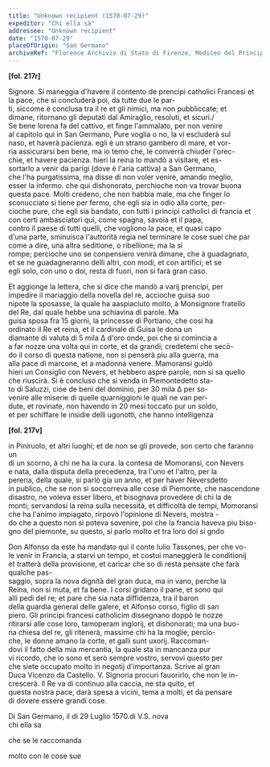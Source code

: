 ```yaml
---
title: "Unknown recipient (1570-07-29)"
expeditor: "Chi ella sà"
addressee: "Unknown recipient"
date: "1570-07-29"
placeOfOrigin: "San Germano"
archiveRef: "Florence Archivio di Stato di Firenze, Mediceo del Principato, 551"
---
```



**[fol. 217r]**

  
Signore. Si maneggia d'havere il contento de prencipi catholici Francesi et la pace, che si concluderà poi, da tutte due le par-  
ti, siccome è conclusa tra il re et gli nimici, ma non pubbliccate; et   
dimane, ritornano gli deputati dal Amiraglio, resoluti, et sicuri./   
Se bene lorena fa del cattivo, et finge l'ammalato, per non venire   
al capitolo qui in San Germano, Pure voglia o no, la vi escluderà sul   
naso, et haverà pacienza. egli è un strano gambero di mare, et vor-  
ria assicurarsi ben bene, ma io temo che, le converrà  chiuder l'orec-  
chie, et havere pacienza. hieri la reina lo mandò a visitare, et es-  
sortarlo a venir da parigi (dove è l'aria cattiva) a San Germano,   
che l'ha purgatissima, ma disse di non voler venire, amando meglio,   
esser la infermo. che qui dishonorato, perchioche non va trovar buona   
questa pace. Molti credeno, che non habbia male, ma che finger lo   
sconucciato si tiene per fermo, che egli sia in odio alla corte, per-  
cioche pure, che egli sia bandato, con tutti i principi catholici di francia et con certi ambasciatori qui, come spagna, savoia et il papa,   
contro il paese di tutti quelli, che vogliono la pace, et quasi capo  
d'una parte, sminuisca l'auttorità regia nel terminare le cose suei che par come a dire, una altra seditione, o ribellione; ma la si   
rompe; percioche uno se conpensiero venirà dimane, che à guadagnato,   
et se ne guadagneranno  delli altri, con modi, et con artifici; et se   
egli solo, con uno o doi, resta di fuori, non si farà gran caso.

  
Et aggionge la lettera, che si dice che mandò a varij prencipi, per   
impedire il mariaggio della novella del re, accioche guisa suo   
nipote la sposasse, la quale ha aaspiaciuto molto, à Monsignore fratello   
del Re, dal quale hebbe una schiavina di parole. Ma   
guisa sposa fra 15 giorni, la princesse di Portiano, che cosi ha   
ordinato il Re et reina, et il cardinale di Guisa le dona un   
diamante di valuta di 5 mila Δ d'oro onde, poi che si comincia a   
a far nozze una volta qui in corte, et da grandi; credetemi che secō-  
do il corso di questa natione, non si penserà piu alla guerra, ma   
alla pace di marcone, et a madonna venere. Mamoransi guidò   
hieri un Consiglio con Nevers, et hebbero aspre parole, non si sa quello   
che riuscirà. Si è concluso che si venda in Piemontedetto sta-  
to di Saluzzi, cioe de beni del dominio, per 30 mila Δ per so-  
venire alle miserie di quelle quarniggioni le quali ne van per-  
dute, et rovinate, non havendo in 20 mesi toccato pur un soldo,   
et per schiffare le insidie delli ugonotti, che hanno  intelligenza


**[fol. 217v]**

  
in Piniruolo, et altri luoghi; et de non se gli provede, son certo che faranno un   
di un scorno, à chi ne ha la cura. la contesa de Momoransi, con Nevers  
e nata, dalla disputa della precedenza, tra l'uno et l'altro, per la   
pereria, della quale, si parlò gia un anno, et per haver Neversdetto  
in publico, che se non si soccorreva alle cose di Piemonte, che nascendone  
disastro, ne voleva esser libero, et bisognava provedere di chi la de   
monti; servandosi la reina sulla necessità, et difficoltà de tempi, Momoransi che ha l'animo impiagato, rirpovò l'opinione di Nevers, mostra -  
do che a questo non si poteva sovenire, poi che la francia haveva piu biso-  
gno del piemonte, su questo, si parlo molto et tra loro doi si gndo

  
Don Alfonso da este ha mandato qui il conte Iulio Tassones, per che vo-  
le venir in Francia, a starvi un tempo, et costui maneggierà le conditionij   
et tratterà della provisione, et caricar che so di resta pensate che farà qualche pas-  
saggio, sopra la nova dignità del gran duca, ma in vano, perche la   
Reina, non si muta, et fa bene. I corsi gridano il pane, et sono qui   
alli pedi del re; et pare che sia nata diffidenza, tra il baron   
della guardia general delle galere, et Alfonso corso, figlio di san   
piero. Gli principi francesi catholicim dissegnano doppò le nozze   
ritirarsi alle cose loro, tamoperam inglorij, et dishonorati; ma una buo-  
na chiesa del re, gli ritenerà, massime chi ha la moglie, percio-  
che, le donne amano la corte, et galli sunt uxorij. Raccoman-  
dovi il fatto della mia mercantia, la quale sta in mancanza pur  
vi ricordo, che io sono et serò sempre vostro, servovi questo per   
che siete occupato molto in negotij d'importanza. Scrive al gran   
Duca Vicenzo da Castello. V. Signoria procuri fauorirlo, che non  le in-  
crescerà. Il Re va di continuo alla caccia, ne sta quito, et   
questa nostra  pace, darà spesa a vicini, tema a molti, et da pensare   
di dovere essere grandi  cose.

Di San Germano, il di 29 Luglio 1570.di V.S. nova  
chi ella sa
            
che se le raccomanda
            
molto con le cose sue
        

